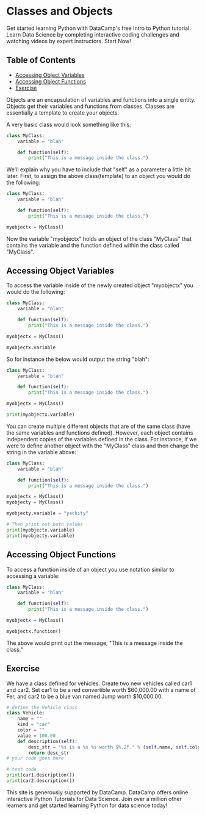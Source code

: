 # Classes and Objects

Get started learning Python with DataCamp's free Intro to Python tutorial.
Learn Data Science by completing interactive coding challenges and watching videos by expert instructors.
Start Now!

## Table of Contents

<!-- START doctoc generated TOC please keep comment here to allow auto update -->
<!-- DON'T EDIT THIS SECTION, INSTEAD RE-RUN doctoc TO UPDATE -->

- [Accessing Object Variables](#accessing-object-variables)
- [Accessing Object Functions](#accessing-object-functions)
- [Exercise](#exercise)

<!-- END doctoc generated TOC please keep comment here to allow auto update -->

Objects are an encapsulation of variables and functions into a single entity.
Objects get their variables and functions from classes.
Classes are essentially a template to create your objects.

A very basic class would look something like this:

```python
class MyClass:
    variable = "blah"

    def function(self):
        print("This is a message inside the class.")
```

We'll explain why you have to include that "self" as a parameter a little bit later.
First, to assign the above class(template) to an object you would do the following:

```python
class MyClass:
    variable = "blah"

    def function(self):
        print("This is a message inside the class.")

myobjectx = MyClass()
```

Now the variable "myobjectx" holds an object of the class "MyClass"
that contains the variable and the function defined within the class called "MyClass".

## Accessing Object Variables

To access the variable inside of the newly created object "myobjectx" you would do the following:

```python
class MyClass:
    variable = "blah"

    def function(self):
        print("This is a message inside the class.")

myobjectx = MyClass()

myobjectx.variable
```

So for instance the below would output the string "blah":

```python
class MyClass:
    variable = "blah"

    def function(self):
        print("This is a message inside the class.")

myobjectx = MyClass()

print(myobjectx.variable)
```

You can create multiple different objects that are of the same class
(have the same variables and functions defined).
However, each object contains independent copies of the variables defined in the class.
For instance, if we were to define another object with the "MyClass" class
and then change the string in the variable above:

```python
class MyClass:
    variable = "blah"

    def function(self):
        print("This is a message inside the class.")

myobjectx = MyClass()
myobjecty = MyClass()

myobjecty.variable = "yackity"

# Then print out both values
print(myobjectx.variable)
print(myobjecty.variable)
```

## Accessing Object Functions

To access a function inside of an object you use notation similar to accessing a variable:

```python
class MyClass:
    variable = "blah"

    def function(self):
        print("This is a message inside the class.")

myobjectx = MyClass()

myobjectx.function()
```

The above would print out the message, "This is a message inside the class."

## Exercise

We have a class defined for vehicles.
Create two new vehicles called car1 and car2.
Set car1 to be a red convertible worth $60,000.00 with a name of Fer,
and car2 to be a blue van named Jump worth $10,000.00.

```python
# define the Vehicle class
class Vehicle:
    name = ""
    kind = "car"
    color = ""
    value = 100.00
    def description(self):
        desc_str = "%s is a %s %s worth $%.2f." % (self.name, self.color, self.kind, self.value)
        return desc_str
# your code goes here

# test code
print(car1.description())
print(car2.description())
```

This site is generously supported by DataCamp.
DataCamp offers online interactive Python Tutorials for Data Science.
Join over a million other learners and get started learning Python for data science today!
